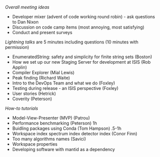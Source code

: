 *Overall meeting ideas*

* Developer mixer (advent of code working round robin) - ask questions to Dan Nixon
* Discussion on code camp items (most annoying, most satisfying)
* Conduct and present surveys

*Lightning talks* are 5 minutes including questions (10 minutes with permission) 

* EnumeratedString: safety and simplicity for finite string sets (Boston)
* How we set up our new Staging Server for development at ISIS (Rob Applin)
* Compiler Explorer (Mial Lewis)
* Peak finding (Richard Waite)
* Intro to the DevOps Team and what we do (Foxley)
* Testing during release - an ISIS perspective (Foxley)
* User stories (Hetrick)
* Coverity (Peterson)

*How-to tutorials*

* Model-View-Presenter (MVP) (Patrou)
* Performance benchmarking (Peterson) 1h
* Buidling packages using Conda (Tom Hampson) .5-1h
* Workspace index spectrum index detector index (Conor Finn)
* Too many algorithms names (Savici)
* Workspace properties
* Developing software with mantid as a dependency

